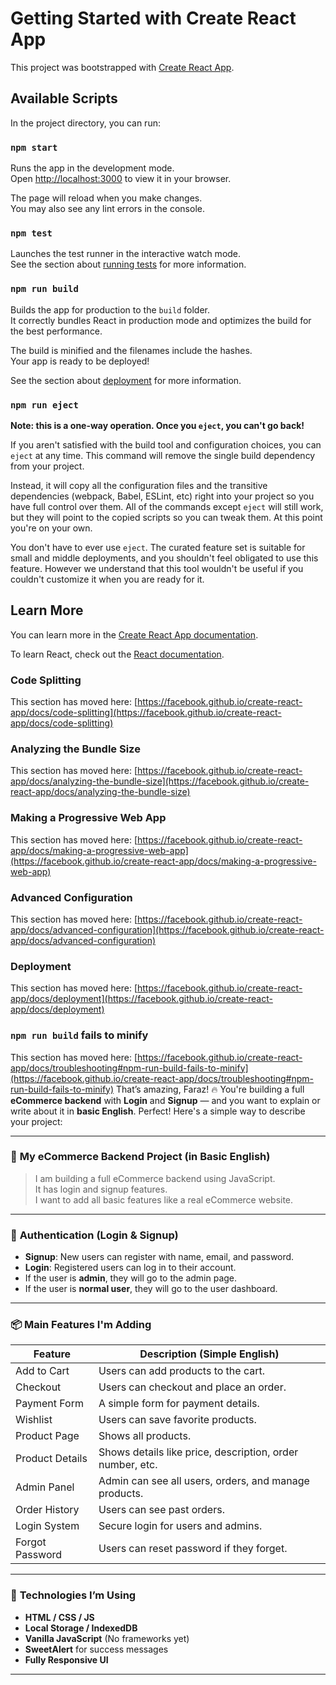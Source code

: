 # Getting Started with Create React App

This project was bootstrapped with [Create React App](https://github.com/facebook/create-react-app).

## Available Scripts

In the project directory, you can run:

### `npm start`

Runs the app in the development mode.\
Open [http://localhost:3000](http://localhost:3000) to view it in your browser.

The page will reload when you make changes.\
You may also see any lint errors in the console.

### `npm test`

Launches the test runner in the interactive watch mode.\
See the section about [running tests](https://facebook.github.io/create-react-app/docs/running-tests) for more information.

### `npm run build`

Builds the app for production to the `build` folder.\
It correctly bundles React in production mode and optimizes the build for the best performance.

The build is minified and the filenames include the hashes.\
Your app is ready to be deployed!

See the section about [deployment](https://facebook.github.io/create-react-app/docs/deployment) for more information.

### `npm run eject`

**Note: this is a one-way operation. Once you `eject`, you can't go back!**

If you aren't satisfied with the build tool and configuration choices, you can `eject` at any time. This command will remove the single build dependency from your project.

Instead, it will copy all the configuration files and the transitive dependencies (webpack, Babel, ESLint, etc) right into your project so you have full control over them. All of the commands except `eject` will still work, but they will point to the copied scripts so you can tweak them. At this point you're on your own.

You don't have to ever use `eject`. The curated feature set is suitable for small and middle deployments, and you shouldn't feel obligated to use this feature. However we understand that this tool wouldn't be useful if you couldn't customize it when you are ready for it.

## Learn More

You can learn more in the [Create React App documentation](https://facebook.github.io/create-react-app/docs/getting-started).

To learn React, check out the [React documentation](https://reactjs.org/).

### Code Splitting

This section has moved here: [https://facebook.github.io/create-react-app/docs/code-splitting](https://facebook.github.io/create-react-app/docs/code-splitting)

### Analyzing the Bundle Size

This section has moved here: [https://facebook.github.io/create-react-app/docs/analyzing-the-bundle-size](https://facebook.github.io/create-react-app/docs/analyzing-the-bundle-size)

### Making a Progressive Web App

This section has moved here: [https://facebook.github.io/create-react-app/docs/making-a-progressive-web-app](https://facebook.github.io/create-react-app/docs/making-a-progressive-web-app)

### Advanced Configuration

This section has moved here: [https://facebook.github.io/create-react-app/docs/advanced-configuration](https://facebook.github.io/create-react-app/docs/advanced-configuration)

### Deployment

This section has moved here: [https://facebook.github.io/create-react-app/docs/deployment](https://facebook.github.io/create-react-app/docs/deployment)

### `npm run build` fails to minify

This section has moved here: [https://facebook.github.io/create-react-app/docs/troubleshooting#npm-run-build-fails-to-minify](https://facebook.github.io/create-react-app/docs/troubleshooting#npm-run-build-fails-to-minify)
That’s amazing, Faraz! 🔥 You're building a full **eCommerce backend** with **Login** and **Signup** — and you want to explain or write about it in **basic English**. Perfect! Here's a simple way to describe your project:

---

### 🛒 **My eCommerce Backend Project (in Basic English)**

> I am building a full eCommerce backend using JavaScript.  
It has login and signup features.  
I want to add all basic features like a real eCommerce website.

---

### 🔐 **Authentication (Login & Signup)**

- **Signup**: New users can register with name, email, and password.  
- **Login**: Registered users can log in to their account.  
- If the user is **admin**, they will go to the admin page.  
- If the user is **normal user**, they will go to the user dashboard.  

---

### 📦 **Main Features I'm Adding**

| Feature                  | Description (Simple English)                                   |
|--------------------------|---------------------------------------------------------------|
| Add to Cart              | Users can add products to the cart.                           |
| Checkout                 | Users can checkout and place an order.                        |
| Payment Form             | A simple form for payment details.                            |
| Wishlist                 | Users can save favorite products.                             |
| Product Page             | Shows all products.                                            |
| Product Details          | Shows details like price, description, order number, etc.     |
| Admin Panel              | Admin can see all users, orders, and manage products.         |
| Order History            | Users can see past orders.                                    |
| Login System             | Secure login for users and admins.                            |
| Forgot Password          | Users can reset password if they forget.                      |

---

### 🧠 **Technologies I’m Using**

- **HTML / CSS / JS**
- **Local Storage / IndexedDB**
- **Vanilla JavaScript** (No frameworks yet)
- **SweetAlert** for success messages
- **Fully Responsive UI**

---


